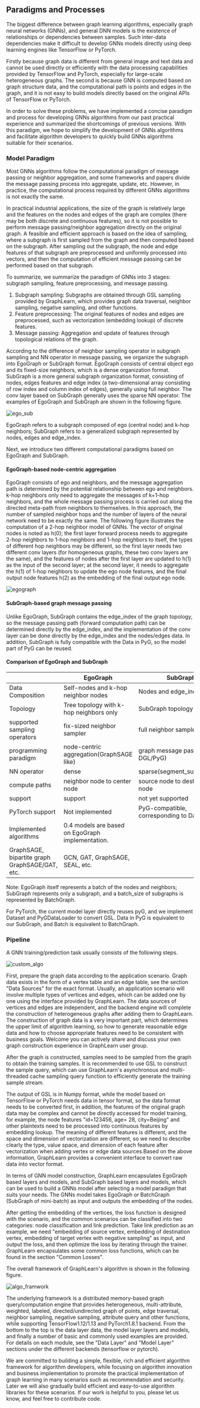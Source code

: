 ## Paradigms and Processes

The biggest difference between graph learning algorithms, especially graph neural networks (GNNs), and general DNN models is the existence of relationships or dependencies between samples. Such inter-data dependencies make it difficult to develop GNNs models directly using deep learning engines like TensorFlow or PyTorch.

Firstly because graph data is different from general image and text data and cannot be used directly or efficiently with the data processing capabilities provided by TensorFlow and PyTorch, especially for large-scale heterogeneous graphs.
The second is because GNN is computed based on graph structure data, and the computational path is points and edges in the graph, and it is not easy to build models directly based on the original APIs of TensorFlow or PyTorch.

In order to solve these problems, we have implemented a concise paradigm and process for developing GNNs algorithms from our past practical experience and summarized the shortcomings of previous versions. With this paradigm, we hope to simplify the development of GNNs algorithms and facilitate algorithm developers to quickly build GNNs algorithms suitable for their scenarios.


### Model Paradigm
Most GNNs algorithms follow the computational paradigm of message passing or neighbor aggregation, and some frameworks and papers divide the message passing process into aggregate, update, etc. However, in practice, the computational process required by different GNNs algorithms is not exactly the same.

In practical industrial applications, the size of the graph is relatively large and the features on the nodes and edges of the graph are complex (there may be both discrete and continuous features), so it is not possible to perform message passing/neighbor aggregation directly on the original graph.  A feasible and efficient approach is based on the idea of sampling, where a subgraph is first sampled from the graph and then computed based on the subgraph.
 After sampling out the subgraph, the node and edge features of that subgraph are preprocessed and uniformly processed into vectors, and then the computation of efficient message passing can be performed based on that subgraph.

To summarize, we summarize the paradigm of GNNs into 3 stages: subgraph sampling, feature preprocessing, and message passing.

1. Subgraph sampling: Subgraphs are obtained through GSL sampling provided by GraphLearn, which provides graph data traversal, neighbor sampling, negative sampling, and other functions.
2. Feature preprocessing: The original features of nodes and edges are preprocessed, such as vectorization (embedding lookup) of discrete features.
3. Message passing: Aggregation and update of features through topological relations of the graph.

According to the difference of neighbor sampling operator in subgraph sampling and NN operator in message passing, we organize the subgraph into EgoGraph or SubGraph format. EgoGraph consists of central object ego and its fixed-size neighbors, which is a dense organization format. SubGraph is a more general subgraph organization format, consisting of nodes, edges features and edge index (a two-dimensional array consisting of row index and column index of edges), generally using full neighbor. The conv layer based on SubGraph generally uses the sparse NN operator. The examples of EgoGraph and SubGraph are shown in the following figure.

![ego_sub](../../images/ego_sub.png)

EgoGraph refers to a subgraph composed of ego (central node) and k-hop neighbors; SubGraph refers to a generalized subgraph represented by nodes, edges and edge_index.
 

Next, we introduce two different computational paradigms based on EgoGraph and SubGraph.


#### EgoGraph-based node-centric aggregation
EgoGraph consists of ego and neighbors, and the message aggregation path is determined by the potential relationship between ego and neighbors. k-hop neighbors only need to aggregate the messages of k+1-hop neighbors, and the whole message passing process is carried out along the directed meta-path from neighbors to themselves. In this approach, the number of sampled neighbor hops and the number of layers of the neural network need to be exactly the same. The following figure illustrates the computation of a 2-hop neighbor model of GNNs. The vector of original nodes is noted as h(0); the first layer forward process needs to aggregate 2-hop neighbors to 1-hop neighbors and 1-hop neighbors to itself, the types of different hop neighbors may be different, so the first layer needs two different conv layers (for homogeneous graphs, these two conv layers are the same), and the features of nodes after the first layer are updated to h(1) as the input of the second layer; at the second layer, it needs to aggregate the h(1) of 1-hop neighbors to update the ego node features, and the final output node features h(2) as the embedding of the final output ego node.



![egograph](../../images/egograph.png)


#### SubGraph-based graph message passing
Unlike EgoGraph, SubGraph contains the edge_index of the graph topology, so the message passing path (forward computation path) can be determined directly by the edge_index, and the implementation of the conv layer can be done directly by the edge_index and the nodes/edges data. In addition, SubGraph is fully compatible with the Data in PyG, so the model part of PyG can be reused.

#### Comparison of EgoGraph and SubGraph
| | EgoGraph | SubGraph |
| --- | --- | --- |
| Data Composition | Self-nodes and k-hop neighbor nodes | Nodes and edge_index |
| Topology | Tree topology with k-hop neighbors only | SubGraph topology |
| supported sampling operators | fix-sized neighbor sampler | full neighbor sampler |
| programming paradigm | node-centric aggregation(GraphSAGE like) | graph message passing(like DGL/PyG) |
| NN operator | dense | sparse(segment_sum/mean...) | dense
| compute paths | neighbor node to center node | source node to destination node |
| support | support | not yet supported |
| PyTorch support | Not implemented | PyG-compatible, corresponding to Data in PyG |
| Implemented algorithms | 0.4 models are based on EgoGraph implementation.
GraphSAGE, bipartite graph GraphSAGE/GAT, etc. | GCN, GAT, GraphSAGE, SEAL, etc. |

Note: EgoGraph itself represents a batch of the nodes and neighbors; SubGraph represents only a subgraph, and a batch_size of subgraphs is represented by BatchGraph.


For PyTorch, the current model layer directly reuses pyG, and we implement Dataset and PyGDataLoader to convert GSL. Data in PyG is equivalent to our SubGraph, and Batch is equivalent to BatchGraph.


### Pipeline


A GNN training/prediction task usually consists of the following steps.

![custom_algo](../../images/custom_algo.png)

First, prepare the graph data according to the application scenario.
Graph data exists in the form of a vertex table and an edge table, see the section "Data Sources" for the exact format. Usually, an application scenario will involve multiple types of vertices and edges, which can be added one by one using the interface provided by GraphLearn. The data sources of vertices and edges are independent, and the backend engine will complete the construction of heterogeneous graphs after adding them to GraphLearn. The construction of graph data is a very important part, which determines the upper limit of algorithm learning, so how to generate reasonable edge data and how to choose appropriate features need to be consistent with business goals. Welcome you can actively share and discuss your own graph construction experience in GraphLearn user group.

After the graph is constructed, samples need to be sampled from the graph to obtain the training samples. It is recommended to use GSL to construct the sample query, which can use GraphLearn's asynchronous and multi-threaded cache sampling query function to efficiently generate the training sample stream.

The output of GSL is in Numpy format, while the model based on TensorFlow or PyTorch needs data in tensor format, so the data format needs to be converted first, in addition, the features of the original graph data may be complex and cannot be directly accessed for model training, for example, the node features "id=123456, age= 28, city=Beijing" and other plaintexts need to be processed into continuous features by embedding lookup. The meaning of different features is different, and the space and dimension of vectorization are different, so we need to describe clearly the type, value space, and dimension of each feature after vectorization when adding vertex or edge data sources.Based on the above information, GraphLearn provides a convenient interface to convert raw data into vector format.

In terms of GNN model construction, GraphLearn encapsulates EgoGraph based layers and models, and SubGraph based layers and models, which can be used to build a GNNs model after selecting a model paradigm that suits your needs. The GNNs model takes EgoGraph or BatchGraph (SubGraph of mini-batch) as input and outputs the embedding of the nodes.

After getting the embedding of the vertices, the loss function is designed with the scenario, and the common scenarios can be classified into two categories: node classification and link prediction. Take link prediction as an example, we need "embedding of source vertex, embedding of destination vertex, embedding of target vertex with negative sampling" as input, and output the loss, and then optimize the loss by iterating through the trainer. GraphLearn encapsulates some common loss functions, which can be found in the section "Common Losses".

The overall framework of GraphLearn's algorithm is shown in the following figure.

![algo_framwork](../../images/algo_framwork.png)

The underlying framework is a distributed memory-based graph query/computation engine that provides heterogeneous, multi-attribute, weighted, labeled, directed/undirected graph of points, edge traversal, neighbor sampling, negative sampling, attribute query and other functions, while supporting TensorFlow1.12/1.13 and PyTorch1.8.1 backend.
From the bottom to the top is the data layer data, the model layer layers and models, and finally a number of basic and commonly used examples are provided.
For details on each module, see the "Data Layer" and "Model Layer" sections under the different backends (tensorflow or pytorch).

We are committed to building a simple, flexible, rich and efficient algorithm framework for algorithm developers, while focusing on algorithm innovation and business implementation to promote the practical implementation of graph learning in many scenarios such as recommendation and security.
Later we will also gradually build efficient and easy-to-use algorithm libraries for these scenarios.
If our work is helpful to you, please let us know, and feel free to contribute code.
